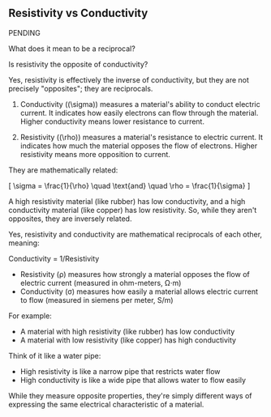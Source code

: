 ## Resistivity vs Conductivity

PENDING

What does it mean to be a reciprocal?

Is resistivity the opposite of conductivity?

Yes, resistivity is effectively the inverse of conductivity, but they are not precisely "opposites"; they are reciprocals.

1. Conductivity (\(\sigma\)) measures a material's ability to conduct electric current. It indicates how easily electrons can flow through the material. Higher conductivity means lower resistance to current.

2. Resistivity (\(\rho\)) measures a material's resistance to electric current. It indicates how much the material opposes the flow of electrons. Higher resistivity means more opposition to current.

They are mathematically related:

\[
\sigma = \frac{1}{\rho} \quad \text{and} \quad \rho = \frac{1}{\sigma}
\]

A high resistivity material (like rubber) has low conductivity, and a high conductivity material (like copper) has low resistivity. So, while they aren't opposites, they are inversely related.

Yes, resistivity and conductivity are mathematical reciprocals of each other, meaning:

Conductivity = 1/Resistivity

- Resistivity (ρ) measures how strongly a material opposes the flow of electric current (measured in ohm-meters, Ω⋅m)
- Conductivity (σ) measures how easily a material allows electric current to flow (measured in siemens per meter, S/m)

For example:

- A material with high resistivity (like rubber) has low conductivity
- A material with low resistivity (like copper) has high conductivity

Think of it like a water pipe:

- High resistivity is like a narrow pipe that restricts water flow
- High conductivity is like a wide pipe that allows water to flow easily

While they measure opposite properties, they're simply different ways of expressing the same electrical characteristic of a material.
